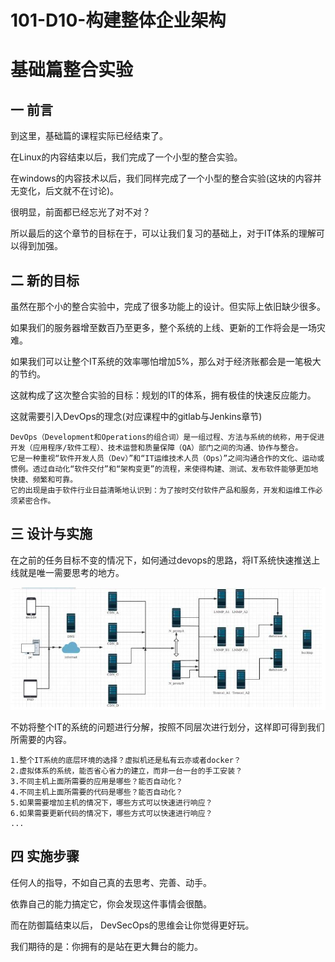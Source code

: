 # 101-D10-构建整体企业架构

# 基础篇整合实验

## 一 前言

到这里，基础篇的课程实际已经结束了。

在Linux的内容结束以后，我们完成了一个小型的整合实验。

在windows的内容技术以后，我们同样完成了一个小型的整合实验(这块的内容并无变化，后文就不在讨论)。

很明显，前面都已经忘光了对不对？

所以最后的这个章节的目标在于，可以让我们复习的基础上，对于IT体系的理解可以得到加强。



## 二 新的目标

虽然在那个小的整合实验中，完成了很多功能上的设计。但实际上依旧缺少很多。

如果我们的服务器增至数百乃至更多，整个系统的上线、更新的工作将会是一场灾难。

如果我们可以让整个IT系统的效率哪怕增加5%，那么对于经济账都会是一笔极大的节约。

这就构成了这次整合实验的目标：规划的IT的体系，拥有极佳的快速反应能力。

这就需要引入DevOps的理念(对应课程中的gitlab与Jenkins章节)

```
DevOps（Development和Operations的组合词）是一组过程、方法与系统的统称，用于促进开发（应用程序/软件工程）、技术运营和质量保障（QA）部门之间的沟通、协作与整合。
它是一种重视“软件开发人员（Dev）”和“IT运维技术人员（Ops）”之间沟通合作的文化、运动或惯例。透过自动化“软件交付”和“架构变更”的流程，来使得构建、测试、发布软件能够更加地快捷、频繁和可靠。
它的出现是由于软件行业日益清晰地认识到：为了按时交付软件产品和服务，开发和运维工作必须紧密合作。
```

## 三 设计与实施

在之前的任务目标不变的情况下，如何通过devops的思路，将IT系统快速推送上线就是唯一需要思考的地方。

<img src="../../images/524946600.jpg" alt="image-20220407203710001" style="zoom:80%;" />

不妨将整个IT的系统的问题进行分解，按照不同层次进行划分，这样即可得到我们所需要的内容。

```
1.整个IT系统的底层环境的选择？虚拟机还是私有云亦或者docker？
2.虚拟体系的系统，能否省心省力的建立，而非一台一台的手工安装？
3.不同主机上面所需要的应用是哪些？能否自动化？
4.不同主机上面所需要的代码是哪些？能否自动化？
5.如果需要增加主机的情况下，哪些方式可以快速进行响应？
6.如果需要更新代码的情况下，哪些方式可以快速进行响应？
...
```

## 四 实施步骤

任何人的指导，不如自己真的去思考、完善、动手。

依靠自己的能力搞定它，你会发现这件事情会很酷。

而在防御篇结束以后， DevSecOps的思维会让你觉得更好玩。

我们期待的是：你拥有的是站在更大舞台的能力。


